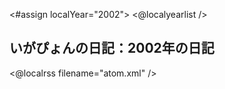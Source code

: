<#assign localYear="2002">
<@localyearlist />

## いがぴょんの日記：2002年の日記

<@localrss filename="atom.xml" />

